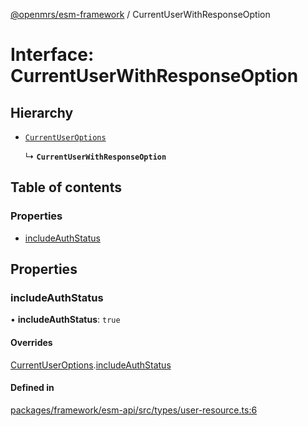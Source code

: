 [@openmrs/esm-framework](../API.md) / CurrentUserWithResponseOption

# Interface: CurrentUserWithResponseOption

## Hierarchy

- [`CurrentUserOptions`](CurrentUserOptions.md)

  ↳ **`CurrentUserWithResponseOption`**

## Table of contents

### Properties

- [includeAuthStatus](CurrentUserWithResponseOption.md#includeauthstatus)

## Properties

### includeAuthStatus

• **includeAuthStatus**: ``true``

#### Overrides

[CurrentUserOptions](CurrentUserOptions.md).[includeAuthStatus](CurrentUserOptions.md#includeauthstatus)

#### Defined in

[packages/framework/esm-api/src/types/user-resource.ts:6](https://github.com/openmrs/openmrs-esm-core/blob/master/packages/framework/esm-api/src/types/user-resource.ts#L6)
